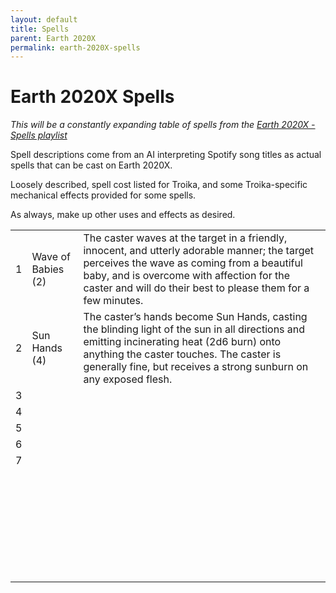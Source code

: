 ```yaml
---
layout: default
title: Spells
parent: Earth 2020X
permalink: earth-2020X-spells
---
```


# Earth 2020X Spells
*This will be a constantly expanding table of spells from the [Earth 2020X - Spells playlist](https://open.spotify.com/playlist/5MFCzwtOlvJnoN1Rbljy61?si=4c8db4ba56434b63)*

Spell descriptions come from an AI interpreting Spotify song titles as actual spells that can be cast on Earth 2020X.

Loosely described, spell cost listed for Troika, and some Troika-specific mechanical effects provided for some spells.

As always, make up other uses and effects as desired.

|      |                    |                                                              |
| ---- | ------------------ | ------------------------------------------------------------ |
| 1    | Wave of Babies (2) | The caster waves at the target in a friendly, innocent, and utterly adorable manner; the target perceives the wave as coming from a beautiful baby, and is overcome with affection for the caster and will do their best to please them for a few minutes. |
| 2    | Sun Hands (4)      | The caster’s hands become Sun Hands, casting the blinding light of the sun in all directions and emitting incinerating heat (2d6 burn) onto anything the caster touches. The caster is generally fine, but receives a strong sunburn on any exposed flesh. |
| 3    |                    |                                                              |
| 4    |                    |                                                              |
| 5    |                    |                                                              |
| 6    |                    |                                                              |
| 7    |                    |                                                              |
|      |                    |                                                              |
|      |                    |                                                              |
|      |                    |                                                              |
|      |                    |                                                              |
|      |                    |                                                              |
|      |                    |                                                              |
|      |                    |                                                              |
|      |                    |                                                              |
|      |                    |                                                              |
|      |                    |                                                              |
|      |                    |                                                              |
|      |                    |                                                              |
|      |                    |                                                              |
|      |                    |                                                              |
|      |                    |                                                              |
|      |                    |                                                              |
|      |                    |                                                              |
|      |                    |                                                              |
|      |                    |                                                              |
|      |                    |                                                              |
|      |                    |                                                              |
|      |                    |                                                              |
|      |                    |                                                              |
|      |                    |                                                              |
|      |                    |                                                              |
|      |                    |                                                              |
|      |                    |                                                              |
|      |                    |                                                              |
|      |                    |                                                              |
|      |                    |                                                              |

